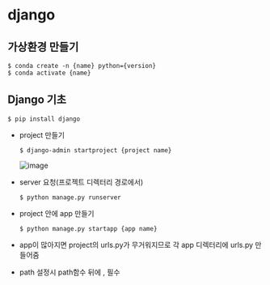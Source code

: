 # django

## 가상환경 만들기

```
$ conda create -n {name} python={version}
$ conda activate {name}
```

## Django 기초

```
$ pip install django
```

- project 만들기

  ```
  $ django-admin startproject {project name}
  ```

  ![image](https://user-images.githubusercontent.com/87686562/152450714-556266ed-0bcb-4768-8e42-6cd3003bc98e.png)

- server 요청(프로젝트 디렉터리 경로에서)

  ```
  $ python manage.py runserver
  ```

- project 안에 app 만들기

  ```
  $ python manage.py startapp {app name}
  ```

- app이 많아지면 project의 urls.py가 무거워지므로 각 app 디렉터리에 urls.py 만들어줌

- path 설정시 path함수 뒤에 , 필수
